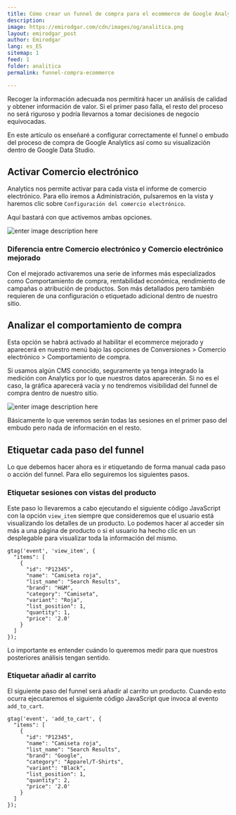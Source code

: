 ```yaml
---
title: Cómo crear un funnel de compra para el ecommerce de Google Analytics y visualizarlo en Data Studio 
description: 
image: https://emirodgar.com/cdn/images/og/analitica.png
layout: emirodgar_post
author: Emirodgar
lang: es_ES
sitemap: 1
feed: 1
folder: analitica
permalink: funnel-compra-ecommerce

--- 
```


Recoger la información adecuada nos permitirá hacer un análisis de calidad y obtener información de valor. Si el primer paso falla, el resto del proceso no será riguroso y podría llevarnos a tomar decisiones de negocio equivocadas.

En este artículo os enseñaré a configurar correctamente el funnel o embudo del proceso de compra de Google Analytics así como su visualización dentro de Google Data Studio. 

## Activar Comercio electrónico 

Analytics nos permite activar para cada vista el informe de comercio electrónico. Para ello iremos a Administración, pulsaremos en la vista y haremos clic sobre `Configuración del comercio electrónico`. 

Aquí bastará con que activemos ambas opciones.

![enter image description here](https://i.imgur.com/EAMLmS8.png)


### Diferencia entre Comercio electrónico y Comercio electrónico mejorado


Con el mejorado activaremos una serie de informes más especializados como Comportamiento de compra, rentabilidad económica, rendimiento de campañas o atribución de productos. Son más detallados pero también requieren de una configuración o etiquetado adicional dentro de nuestro sitio.

## Analizar el comportamiento de compra

Esta opción se habrá activado al habilitar el ecommerce mejorado y aparecerá en nuestro menú bajo las opciones de Conversiones > Comercio electrónico > Comportamiento de compra.

Si usamos algún CMS conocido, seguramente ya tenga integrado la medición con Analytics por lo que nuestros datos aparecerán. Si no es el caso, la gráfica aparecerá vacía y no tendremos visibilidad del funnel de compra dentro de nuestro sitio.

![enter image description here](https://i.imgur.com/Z3q49EC.png)

Básicamente lo que veremos serán todas las sesiones en el primer paso del embudo pero nada de información en el resto.

## Etiquetar cada paso del funnel

Lo que debemos hacer ahora es ir etiquetando de forma manual cada paso o acción del funnel. Para ello seguiremos los siguientes pasos.

### Etiquetar sesiones con vistas del producto

Este paso lo llevaremos a cabo ejecutando el siguiente código JavaScript con la opción `view_item` siempre que consideremos que el usuario está visualizando los detalles de un producto. Lo podemos hacer al acceder sin más a una página de producto o si el usuario ha hecho clic en un desplegable para visualizar toda la información del mismo. 

    gtag('event', 'view_item', {
      "items": [
        {
          "id": "P12345",
          "name": "Camiseta roja",
          "list_name": "Search Results",
          "brand": "H&M",
          "category": "Camiseta",
          "variant": "Roja",
          "list_position": 1,
          "quantity": 1,
          "price": '2.0'
        }
      ]
    });

Lo importante es entender cuándo lo queremos medir para que nuestros posteriores análisis tengan sentido.

### Etiquetar añadir al carrito

El siguiente paso del funnel será añadir al carrito un producto. Cuando esto ocurra ejecutaremos el siguiente código JavaScript que invoca al evento `add_to_cart`.

    gtag('event', 'add_to_cart', {
      "items": [
        {
          "id": "P12345",
          "name": "Camiseta roja",
          "list_name": "Search Results",
          "brand": "Google",
          "category": "Apparel/T-Shirts",
          "variant": "Black",
          "list_position": 1,
          "quantity": 2,
          "price": '2.0'
        }
      ]
    });

<!--stackedit_data:
eyJoaXN0b3J5IjpbNzgxMDYzNDgsMTQ4NTk1MzU5XX0=
-->